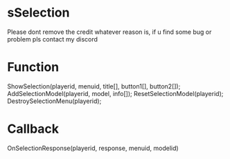 # sSelection
Please dont remove the credit whatever reason is,
if u find some bug or problem pls contact my discord 

# Function
ShowSelection(playerid, menuid, title[], button1[], button2[]);
AddSelectionModel(playerid, model, info[]);
ResetSelectionModel(playerid);
DestroySelectionMenu(playerid);

# Callback
OnSelectionResponse(playerid, response, menuid, modelid) 
